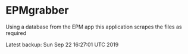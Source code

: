 # EPMgrabber
Using a database from the EPM app this application scrapes the files as required


Latest backup: Sun Sep 22 16:27:01 UTC 2019
